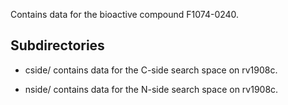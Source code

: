 Contains data for the bioactive compound F1074-0240.

## Subdirectories

- cside/ contains data for the C-side search space on rv1908c.

- nside/ contains data for the N-side search space on rv1908c.

